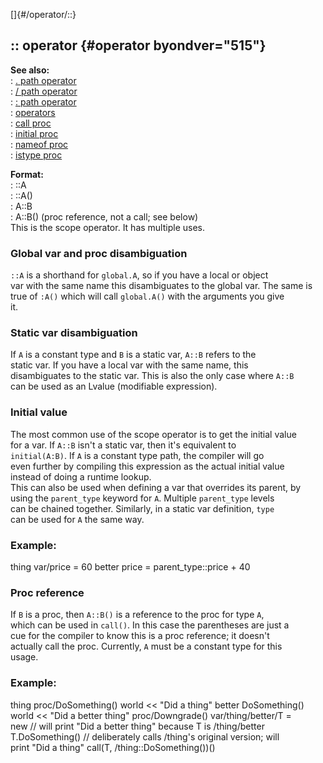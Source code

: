 []{#/operator/::}    
## :: operator {#operator byondver="515"}    
**See also:**    
:   [. path operator](/ref/operator/path/%2e)    
:   [/ path operator](/ref/operator/path//)    
:   [: path operator](/ref/operator/path/:)    
:   [operators](/ref/operator)    
:   [call proc](/ref/proc/call)    
:   [initial proc](/ref/proc/initial)    
:   [nameof proc](/ref/proc/nameof)    
:   [istype proc](/ref/proc/istype)    
<!-- -->    
**Format:**    
:   ::A    
:   ::A()    
:   A::B    
:   A::B() (proc reference, not a call; see below)    
This is the scope operator. It has multiple uses.    
### Global var and proc disambiguation    
`::A` is a shorthand for `global.A`, so if you have a local or object    
var with the same name this disambiguates to the global var. The same is    
true of `:A()` which will call `global.A()` with the arguments you give    
it.    
### Static var disambiguation    
If `A` is a constant type and `B` is a static var, `A::B` refers to the    
static var. If you have a local var with the same name, this    
disambiguates to the static var. This is also the only case where `A::B`    
can be used as an Lvalue (modifiable expression).    
### Initial value    
The most common use of the scope operator is to get the initial value    
for a var. If `A::B` isn\'t a static var, then it\'s equivalent to    
`initial(A:B)`. If `A` is a constant type path, the compiler will go    
even further by compiling this expression as the actual initial value    
instead of doing a runtime lookup.    
This can also be used when defining a var that overrides its parent, by    
using the `parent_type` keyword for `A`. Multiple `parent_type` levels    
can be chained together. Similarly, in a static var definition, `type`    
can be used for `A` the same way.    
### Example:    
thing var/price = 60 better price = parent_type::price + 40    
### Proc reference    
If `B` is a proc, then `A::B()` is a reference to the proc for type `A`,    
which can be used in `call()`. In this case the parentheses are just a    
cue for the compiler to know this is a proc reference; it doesn\'t    
actually call the proc. Currently, `A` must be a constant type for this    
usage.    
### Example:    
thing proc/DoSomething() world \<\< \"Did a thing\" better DoSomething()    
world \<\< \"Did a better thing\" proc/Downgrade() var/thing/better/T =    
new // will print \"Did a better thing\" because T is /thing/better    
T.DoSomething() // deliberately calls /thing\'s original version; will    
print \"Did a thing\" call(T, /thing::DoSomething())()  
